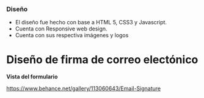 ### Diseño

- El diseño fue hecho con base a HTML 5, CSS3 y Javascript.
- Cuenta con Responsive web design.
- Cuenta con sus respectiva imágenes y logos 

# Diseño de firma de correo electónico 

**Vista del formulario**

https://www.behance.net/gallery/113060643/Email-Signature
